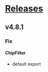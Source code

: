 # [Releases](https://github.com/Tracktor/design-system/releases)

## v4.8.1

###  Fix
#### ChipFilter
- default export
